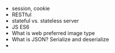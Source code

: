 - session, cookie
- RESTful
- stateful vs. stateless server
- JS ES6
- What is web preferred image type
- What is JSON? Serialize and deserialize
- 